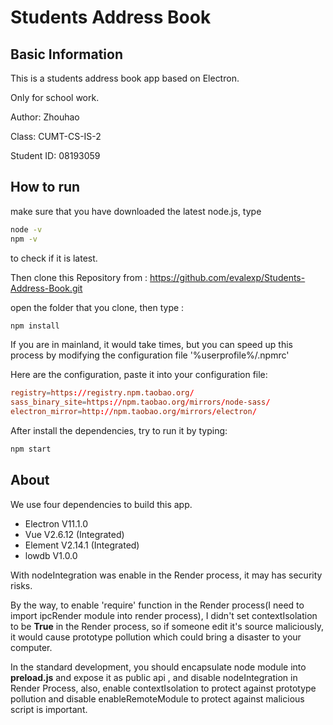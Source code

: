 # Students Address Book

## Basic Information

This is a students address book app based on Electron.

Only for school work.

Author: Zhouhao

Class: CUMT-CS-IS-2

Student ID: 08193059

## How to run

make sure that you have downloaded the latest node.js, type

```bash
node -v
npm -v
```

to check if it is latest.

Then clone this Repository from : https://github.com/evalexp/Students-Address-Book.git

open the folder that you clone, then type :
```bash
npm install
```

If you are in mainland, it would take times, but you can speed up this process by modifying the configuration file '%userprofile%/.npmrc'

Here are the configuration, paste it into your configuration file:

```conf
registry=https://registry.npm.taobao.org/
sass_binary_site=https://npm.taobao.org/mirrors/node-sass/
electron_mirror=http://npm.taobao.org/mirrors/electron/
```

After install the dependencies, try to run it by typing:

```bash
npm start
```

## About

We use four dependencies to build this app.

* Electron V11.1.0
* Vue V2.6.12 (Integrated)
* Element V2.14.1 (Integrated)
* lowdb V1.0.0

With nodeIntegration was enable in the Render process, it may has security risks.

By the way, to enable 'require' function in the Render process(I need to import ipcRender module into render process), I didn't set contextIsolation to be **True** in the Render process, so if someone edit it's source maliciously, it would cause prototype pollution which could bring a disaster to your computer.

In the standard development, you should encapsulate node module into **preload.js** and expose it as public api , and disable nodeIntegration in Render Process, also, enable contextIsolation to protect against prototype pollution and disable enableRemoteModule to protect against malicious script is important.

